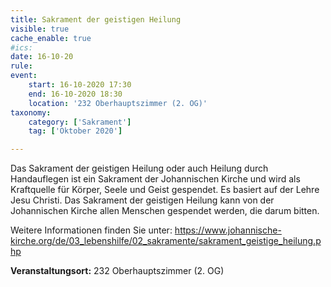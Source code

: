 ```yaml
---
title: Sakrament der geistigen Heilung
visible: true
cache_enable: true
#ics: 
date: 16-10-20
rule: 
event:
	start: 16-10-2020 17:30
	end: 16-10-2020 18:30
	location: '232 Oberhauptszimmer (2. OG)'
taxonomy:
	category: ['Sakrament']
	tag: ['Oktober 2020']

---
```

Das Sakrament der geistigen Heilung oder auch Heilung durch Handauflegen ist ein Sakrament der Johannischen Kirche und wird als Kraftquelle für Körper, Seele und Geist gespendet. Es basiert auf der Lehre Jesu Christi. Das Sakrament der geistigen Heilung kann von der Johannischen Kirche allen Menschen gespendet werden, die darum bitten.

Weitere Informationen finden Sie unter:
https://www.johannische-kirche.org/de/03_lebenshilfe/02_sakramente/sakrament_geistige_heilung.php



**Veranstaltungsort:** 232 Oberhauptszimmer (2. OG)

